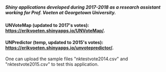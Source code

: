 ##### Shiny applications developed during 2017-2018 as a research assistant working for Prof. Voeten at Georgetown University.

#### UNVoteMap (updated to 2017's votes): https://erikvoeten.shinyapps.io/UNVoteMap/. 


#### UNPredictor (temp, updated to 2015's votes): https://erikvoeten.shinyapps.io/unvotepredictor/.

One can upload the sample files "nktestvote2014.csv" and "nktestvote2015.csv" to test this application.

